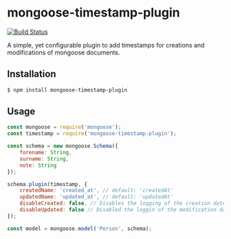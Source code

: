 # mongoose-timestamp-plugin
[![Build Status](https://travis-ci.org/hendrichbenjamin/mongoose-timestamp-plugin.svg?branch=master)](https://travis-ci.org/hendrichbenjamin/mongoose-timestamp-plugin)

A simple, yet configurable plugin to add timestamps for creations and modifications of mongoose documents.

## Installation
```bash
$ npm install mongoose-timestamp-plugin
```

## Usage
```js
const mongoose = require('mongoose');
const timestamp = require('mongoose-timestamp-plugin');

const schema = new mongoose.Schema({
	forename: String,
	surname: String,
	note: String
});

schema.plugin(timestamp, {
	createdName: 'created_at', // default: 'createdAt'
	updatedName: 'updated_at', // default: 'updatedAt'
	disableCreated: false, // Disables the logging of the creation date
	disableUpdated: false // Disabled the loggin of the modification date
});

const model = mongoose.model('Person', schema);
```

